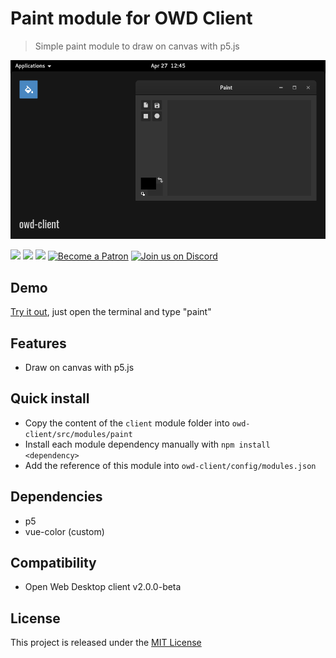 # Paint module for OWD Client
> Simple paint module to draw on canvas with p5.js

<p>
    <img src="media/demo.png" alt="OWD Paint module demo" />
</p>

<p>
    <a href="LICENSE"><img src="https://img.shields.io/badge/license-MIT-green.svg" /></a>
    <a href="https://github.com/owdproject/owd-client"><img src="https://img.shields.io/badge/owd-client-3A9CB6" /></a>
    <a href="https://github.com/topics/owd-modules"><img src="https://img.shields.io/badge/owd-modules-888" /></a>
    <a href="https://hacklover.net/patreon"><img src="https://img.shields.io/badge/become-a%20patron-orange" alt="Become a Patron" /></a>
    <a href="https://hacklover.net/discord"><img src="https://img.shields.io/badge/chat-on%20discord-7289da.svg" alt="Join us on Discord" /></a>
</p>

## Demo
[Try it out](https://hacklover.net/client), just open the terminal and type "paint"

## Features
- Draw on canvas with p5.js

## Quick install
- Copy the content of the `client` module folder into `owd-client/src/modules/paint`
- Install each module dependency manually with `npm install <dependency>`
- Add the reference of this module into `owd-client/config/modules.json`

## Dependencies
- p5
- vue-color (custom)

## Compatibility
- Open Web Desktop client v2.0.0-beta

## License
This project is released under the [MIT License](LICENSE)
